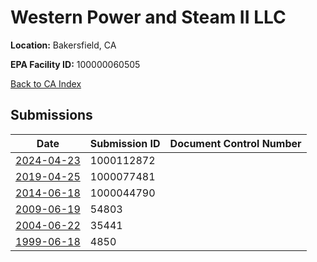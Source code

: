# Western Power and Steam II LLC

**Location:** Bakersfield, CA

**EPA Facility ID:** 100000060505

[Back to CA Index](../../index.md)

## Submissions

| Date | Submission ID | Document Control Number |
|------|--------------|-------------------------|
| [2024-04-23](submissions/1000112872.md) | 1000112872 |  |
| [2019-04-25](submissions/1000077481.md) | 1000077481 |  |
| [2014-06-18](submissions/1000044790.md) | 1000044790 |  |
| [2009-06-19](submissions/54803.md) | 54803 |  |
| [2004-06-22](submissions/35441.md) | 35441 |  |
| [1999-06-18](submissions/4850.md) | 4850 |  |
